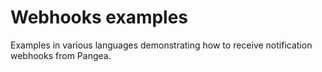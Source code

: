 # Webhooks examples

Examples in various languages demonstrating how to receive notification webhooks
from Pangea.
